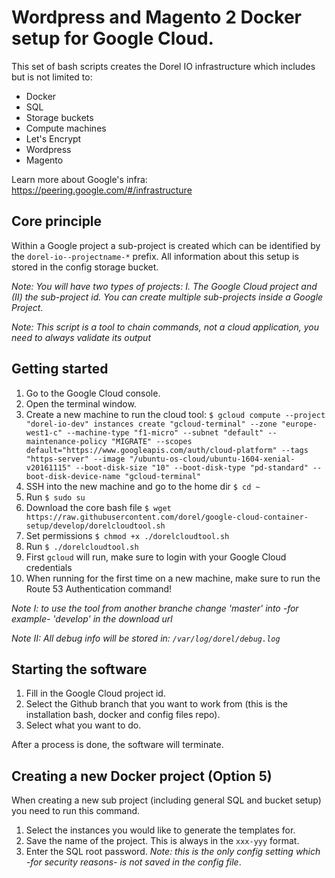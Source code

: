 # Wordpress and Magento 2 Docker setup for Google Cloud.

This set of bash scripts creates the Dorel IO infrastructure which includes but is not limited to:
- Docker
- SQL
- Storage buckets
- Compute machines
- Let's Encrypt
- Wordpress
- Magento

Learn more about Google's infra: https://peering.google.com/#/infrastructure

## Core principle

Within a Google project a sub-project is created which can be identified by the `dorel-io--projectname-*` prefix.
All information about this setup is stored in the config storage bucket.

_Note: You will have two types of projects: I. The Google Cloud project and (II) the sub-project id. You can create multiple sub-projects inside a Google Project._

_Note: This script is a tool to chain commands, not a cloud application, you need to always validate its output_

## Getting started

1. Go to the Google Cloud console.
2. Open the terminal window.
3. Create a new machine to run the cloud tool: `$ gcloud compute --project "dorel-io-dev" instances create "gcloud-terminal" --zone "europe-west1-c" --machine-type "f1-micro" --subnet "default" --maintenance-policy "MIGRATE" --scopes default="https://www.googleapis.com/auth/cloud-platform" --tags "https-server" --image "/ubuntu-os-cloud/ubuntu-1604-xenial-v20161115" --boot-disk-size "10" --boot-disk-type "pd-standard" --boot-disk-device-name "gcloud-terminal"`
4. SSH into the new machine and go to the home dir `$ cd ~`
5. Run `$ sudo su`
6. Download the core bash file `$ wget https://raw.githubusercontent.com/dorel/google-cloud-container-setup/develop/dorelcloudtool.sh`
7. Set permissions `$ chmod +x ./dorelcloudtool.sh`
8. Run `$ ./dorelcloudtool.sh`
9. First `gcloud` will run, make sure to login with your Google Cloud credentials
10. When running for the first time on a new machine, make sure to run the Route 53 Authentication command!

_Note I: to use the tool from another branche change 'master' into -for example- 'develop' in the download url_

_Note II: All debug info will be stored in: `/var/log/dorel/debug.log`_

## Starting the software

1. Fill in the Google Cloud project id.
2. Select the Github branch that you want to work from (this is the installation bash, docker and config files repo).
3. Select what you want to do.

After a process is done, the software will terminate.


## Creating a new Docker project (Option 5)

When creating a new sub project (including general SQL and bucket setup) you need to run this command.

1. Select the instances you would like to generate the templates for.
2. Save the name of the project. This is always in the `xxx-yyy` format.
3. Enter the SQL root password. _Note: this is the only config setting which -for security reasons- is not saved in the config file_.
